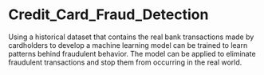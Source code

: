 # Credit_Card_Fraud_Detection
Using a historical dataset that contains the real bank transactions made by cardholders to develop a machine learning model can be trained to learn patterns behind fraudulent behavior. The model can be applied to eliminate fraudulent transactions and stop them from occurring in the real world. 
